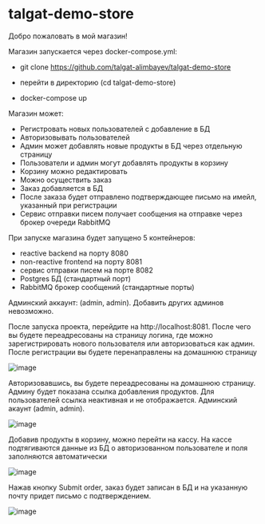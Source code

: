 # talgat-demo-store

Добро пожаловать в мой магазин!

Магазин запускается через docker-compose.yml:

- git clone https://github.com/talgat-alimbayev/talgat-demo-store

- перейти в директорию (cd talgat-demo-store)

- docker-compose up

Магазин может:

- Регистровать новых пользователей с добавление в БД
- Авторизовывать пользователей
- Админ может добавлять новые продукты в БД через отдельную страницу
- Пользователи и админ могут добавлять продукты в корзину
- Корзину можно редактировать
- Можно осуществить заказ
- Заказ добавляется в БД
- После заказа будет отправлено подтверждающее письмо на имейл, указанный при регистрации
- Сервис отправки писем получает сообщения на отправке через брокер очереди RabbitMQ


При запуске магазина будет запущено 5 контейнеров:

- reactive backend на порту 8080
- non-reactive frontend на порту 8081
- сервис отправки писем на порте 8082
- Postgres БД (стандартный порт)
- RabbitMQ брокер сообщений (стандартные порты)

Админский аккаунт: (admin, admin). Добавить других админов невозможно.

После запуска проекта, перейдите на http://localhost:8081. После чего вы будете переадресованы на страницу логина, где можно зарегистрировать нового пользователя или авторизоваться как админ. После регистрации вы будете перенаправлены на домашнюю страницу

![image](https://user-images.githubusercontent.com/60476903/211169010-4a072a5c-80e4-42f5-a315-d95feb1a12f9.png)

Авторизовавшись, вы будете переадресованы на домашнюю страницу. Админу будет показана ссылка добавления продуктов. Для пользователей ссылка неактивная и не отображается.
Админский акаунт (admin, admin).

![image](https://user-images.githubusercontent.com/60476903/211169410-5c2f1c20-8e56-4c98-8c98-a078d1ea7a30.png)

Добавив продукты в корзину, можно перейти на кассу. На кассе подтягиваются данные из БД о авторизованном пользователе и поля заполняются автоматически

![image](https://user-images.githubusercontent.com/60476903/211169834-745a60a8-2bfa-4c04-a4c9-53ad91aee2fc.png)

Нажав кнопку Submit order, заказ будет записан в БД и на указанную почту придет письмо с подтверждением.

![image](https://user-images.githubusercontent.com/60476903/211169905-7e9a7ca7-11b0-4bc8-b4f1-64a4f4f7df97.png)

